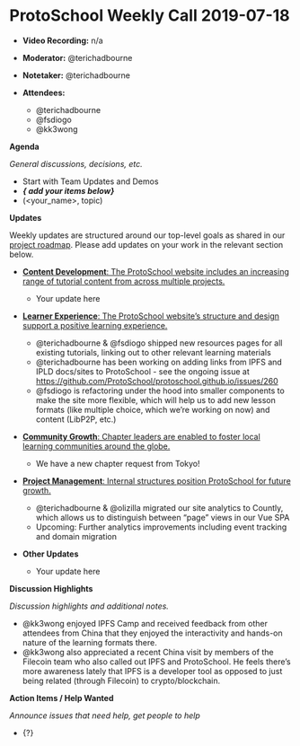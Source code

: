 # ProtoSchool Weekly Call 2019-07-18

-   **Video Recording:** n/a
-   **Moderator:** @terichadbourne
-   **Notetaker:** @terichadbourne
-   **Attendees:**

    -   @terichadbourne
    -   @fsdiogo
    -   @kk3wong

**Agenda**

_General discussions, decisions, etc._

-   Start with Team Updates and Demos
-   **_{ add your items below}_**
-   (&lt;your_name>, topic)

**Updates**

Weekly updates are structured around our top-level goals as shared in our [project roadmap](https://github.com/ProtoSchool/roadmap#protoschool-roadmap). Please add updates on your work in the relevant section below.

-   [**Content Development**: The ProtoSchool website includes an increasing range of tutorial content from across multiple projects.](https://github.com/ProtoSchool/roadmap#content-development)

    -   Your update here

-   [**Learner Experience**: The ProtoSchool website’s structure and design support a positive learning experience.](https://github.com/ProtoSchool/roadmap#learner-experience)

    -   @terichadbourne & @fsdiogo shipped new resources pages for all existing tutorials, linking out to other relevant learning materials
    -   @terichadbourne has been working on adding links from IPFS and IPLD docs/sites to ProtoSchool - see the ongoing issue at <https://github.com/ProtoSchool/protoschool.github.io/issues/260>
    -   @fsdiogo is refactoring under the hood into smaller components to make the site more flexible, which will help us to add new lesson formats (like multiple choice, which we’re working on now) and content (LibP2P, etc.)

-   [**Community Growth**: Chapter leaders are enabled to foster local learning communities around the globe.](https://github.com/ProtoSchool/roadmap#community-growth)

    -   We have a new chapter request from Tokyo!

-   [**Project Management**: Internal structures position ProtoSchool for future growth.](https://github.com/ProtoSchool/roadmap#project-management)

    -   @terichadbourne & @olizilla migrated our site analytics to Countly, which allows us to distinguish between “page” views in our Vue SPA
    -   Upcoming: Further analytics improvements including event tracking and domain migration

-   **Other Updates**

    -   Your update here


**Discussion Highlights**

_Discussion highlights and additional notes._

-   @kk3wong enjoyed IPFS Camp and received feedback from other attendees from China that they enjoyed the interactivity and hands-on nature of the learning formats there.
-   @kk3wong also appreciated a recent China visit by members of the Filecoin team who also called out IPFS and ProtoSchool. He feels there’s more awareness lately that IPFS is a developer tool as opposed to just being related (through Filecoin) to crypto/blockchain.


**Action Items / Help Wanted**

_Announce issues that need help, get people to help_

-   {?}
